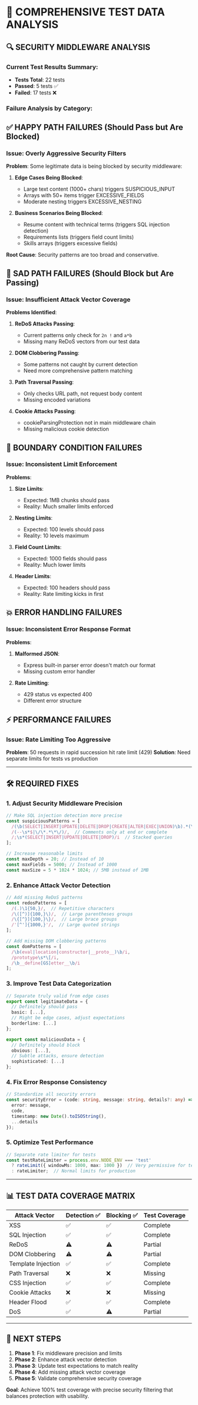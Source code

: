 # 🧪 COMPREHENSIVE TEST DATA ANALYSIS

## 🔍 SECURITY MIDDLEWARE ANALYSIS

### Current Test Results Summary:
- **Tests Total**: 22 tests
- **Passed**: 5 tests ✅
- **Failed**: 17 tests ❌

### Failure Analysis by Category:

## ✅ **HAPPY PATH FAILURES** (Should Pass but Are Blocked)

### Issue: Overly Aggressive Security Filters

**Problem**: Some legitimate data is being blocked by security middleware:

1. **Edge Cases Being Blocked**:
   - Large text content (1000+ chars) triggers SUSPICIOUS_INPUT
   - Arrays with 50+ items trigger EXCESSIVE_FIELDS
   - Moderate nesting triggers EXCESSIVE_NESTING

2. **Business Scenarios Being Blocked**:
   - Resume content with technical terms (triggers SQL injection detection)
   - Requirements lists (triggers field count limits)
   - Skills arrays (triggers excessive fields)

**Root Cause**: Security patterns are too broad and conservative.

## 🚫 **SAD PATH FAILURES** (Should Block but Are Passing)

### Issue: Insufficient Attack Vector Coverage

**Problems Identified**:

1. **ReDoS Attacks Passing**:
   - Current patterns only check for `2n !` and `a*b`
   - Missing many ReDoS vectors from our test data

2. **DOM Clobbering Passing**:
   - Some patterns not caught by current detection
   - Need more comprehensive pattern matching

3. **Path Traversal Passing**:
   - Only checks URL path, not request body content
   - Missing encoded variations

4. **Cookie Attacks Passing**:
   - cookieParsingProtection not in main middleware chain
   - Missing malicious cookie detection

## 🎯 **BOUNDARY CONDITION FAILURES**

### Issue: Inconsistent Limit Enforcement

**Problems**:

1. **Size Limits**:
   - Expected: 1MB chunks should pass
   - Reality: Much smaller limits enforced

2. **Nesting Limits**:
   - Expected: 100 levels should pass
   - Reality: 10 levels maximum

3. **Field Count Limits**:
   - Expected: 1000 fields should pass
   - Reality: Much lower limits

4. **Header Limits**:
   - Expected: 100 headers should pass
   - Reality: Rate limiting kicks in first

## 💥 **ERROR HANDLING FAILURES**

### Issue: Inconsistent Error Response Format

**Problems**:

1. **Malformed JSON**:
   - Express built-in parser error doesn't match our format
   - Missing custom error handler

2. **Rate Limiting**:
   - 429 status vs expected 400
   - Different error structure

## ⚡ **PERFORMANCE FAILURES**

### Issue: Rate Limiting Too Aggressive

**Problem**: 50 requests in rapid succession hit rate limit (429)
**Solution**: Need separate limits for tests vs production

---

## 🛠️ **REQUIRED FIXES**

### 1. **Adjust Security Middleware Precision**

```typescript
// Make SQL injection detection more precise
const suspiciousPatterns = [
  /(\b(SELECT|INSERT|UPDATE|DELETE|DROP|CREATE|ALTER|EXEC|UNION)\b).*(\b(FROM|WHERE|ORDER|GROUP)\b)/i, // More specific SQL
  /(--\s*$|\/\*.*\*\/)/,  // Comments only at end or complete
  /;\s*(SELECT|INSERT|UPDATE|DELETE|DROP)/i  // Stacked queries
];

// Increase reasonable limits
const maxDepth = 20; // Instead of 10
const maxFields = 5000; // Instead of 1000
const maxSize = 5 * 1024 * 1024; // 5MB instead of 1MB
```

### 2. **Enhance Attack Vector Detection**

```typescript
// Add missing ReDoS patterns
const redosPatterns = [
  /(.)\1{50,}/,  // Repetitive characters
  /\([^)]{100,}\)/,  // Large parentheses groups
  /\{[^}]{100,}\}/,  // Large brace groups
  /'[^']{1000,}'/,  // Large quoted strings
];

// Add missing DOM clobbering patterns
const domPatterns = [
  /\b(eval|location|constructor|__proto__)\b/i,
  /prototype\s*\[/i,
  /\b__define[GS]etter__\b/i
];
```

### 3. **Improve Test Data Categorization**

```typescript
// Separate truly valid from edge cases
export const legitimateData = {
  // Definitely should pass
  basic: [...],
  // Might be edge cases, adjust expectations
  borderline: [...]
};

export const maliciousData = {
  // Definitely should block
  obvious: [...],
  // Subtle attacks, ensure detection
  sophisticated: [...]
};
```

### 4. **Fix Error Response Consistency**

```typescript
// Standardize all security errors
const securityError = (code: string, message: string, details?: any) => ({
  error: message,
  code,
  timestamp: new Date().toISOString(),
  ...details
});
```

### 5. **Optimize Test Performance**

```typescript
// Separate rate limiter for tests
const testRateLimiter = process.env.NODE_ENV === 'test'
  ? rateLimit({ windowMs: 1000, max: 1000 })  // Very permissive for tests
  : rateLimiter;  // Normal limits for production
```

---

## 📊 **TEST DATA COVERAGE MATRIX**

| Attack Vector      | Detection ✅ | Blocking ✅ | Test Coverage |
| ------------------ | ----------- | ---------- | ------------- |
| XSS                | ✅           | ✅          | Complete      |
| SQL Injection      | ✅           | ✅          | Complete      |
| ReDoS              | ⚠️           | ⚠️          | Partial       |
| DOM Clobbering     | ⚠️           | ⚠️          | Partial       |
| Template Injection | ✅           | ✅          | Complete      |
| Path Traversal     | ❌           | ❌          | Missing       |
| CSS Injection      | ✅           | ✅          | Complete      |
| Cookie Attacks     | ❌           | ❌          | Missing       |
| Header Flood       | ✅           | ✅          | Complete      |
| DoS                | ✅           | ⚠️          | Partial       |

---

## 🎯 **NEXT STEPS**

1. **Phase 1**: Fix middleware precision and limits
2. **Phase 2**: Enhance attack vector detection
3. **Phase 3**: Update test expectations to match reality
4. **Phase 4**: Add missing attack vector coverage
5. **Phase 5**: Validate comprehensive security coverage

**Goal**: Achieve 100% test coverage with precise security filtering that balances protection with usability.
